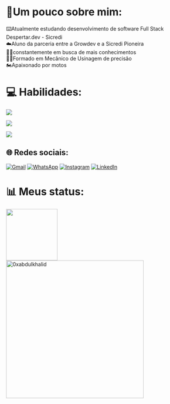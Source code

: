 # 🥇Um pouco sobre mim:
⌨️Atualmente estudando desenvolvimento de software Full Stack<br>
Despertar.dev - Sicredi<br>
☁️Aluno da parceria entre a Growdev e a Sicredi Pioneira<br>
👨‍🚀constantemente em busca de mais conhecimentos<br>
🧑‍🎓Formado em Mecânico de Usinagem de precisão <br>
🏍️Apaixonado por motos



# 💻 Habilidades:
<p align="left">
  <a href="https://skillicons.dev">
    <img src="https://skillicons.dev/icons?i=javascript,typescript,vue,php,laravel," />
  </a>
</p>

<p align="left">
  <a href="https://skillicons.dev">
    <img src="https://skillicons.dev/icons?i=html,css,bootstrap," />
  </a>
</p>

<p align="left">
  <a href="https://skillicons.dev">
    <img src="https://skillicons.dev/icons?i=vscode,github,git,mysql,apache,dbeaver" />
  </a>
</p>
</div>

## 🌐 Redes sociais:
<div display="flex">

[![Gmail](https://img.shields.io/badge/Gmail-D14836?style=for-the-badge&logo=gmail&logoColor=white)](https://mail.google.com/mail/u/0/?fs=1&tf=cm&source=mailto&to=+bernardintd@gmail.com) 
[![WhatsApp](	https://img.shields.io/badge/WhatsApp-25D366?style=for-the-badge&logo=whatsapp&logoColor=white)](https://api.whatsapp.com/send?phone=5551996816868) 
[![Instagram](https://img.shields.io/badge/Instagram-E4405F?style=for-the-badge&logo=instagram&logoColor=white)](https://instagram.com/dartora__) 
[![LinkedIn](https://img.shields.io/badge/LinkedIn-0077B5?style=for-the-badge&logo=linkedin&logoColor=white)](https://www.linkedin.com/in/bernardo-dartora-550376291/) 
</div>

# 📊 Meus status:

<div align="left">
  <a href="https://github.com/Be0208">
  <img height="140em" src="https://github-readme-stats.vercel.app/api?username=Be0208&show_icons=true&theme=dark&include_all_commits=true&count_private=true"/>
</div>

<div align="left">
  <a href="https://github.com/Be0208">
    <img src="https://github-readme-stats.vercel.app/api/top-langs?username=JeanLucaCruz&show_icons=true&locale=en&layout=compact&line_height=20&title_color=7A7ADB&icon_color=2234AE&text_color=D3D3D3&bg_color=0,000000,130F40" width="375"  alt="0xabdulkhalid"/>
  </a>
</div>


